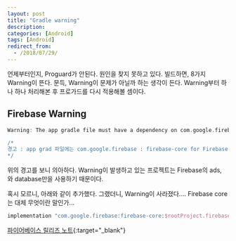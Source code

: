 ```yaml
---
layout: post
title: "Gradle warning"
description: 
categories: [Android]
tags: [Android]
redirect_from:
  - /2018/07/29/
---
```


언제부터인지, Proguard가 안된다. 원인을 찾지 못하고 있다. 빌드하면, 8가지 Warning이 뜬다. 문득, Warning이 문제가 아닐까 하는 생각이 든다. Warning부터 하나 하나 처리해본 후 프로가드를 다시 적용해볼 셈이다.

## Firebase Warning

```groovy
Warning: The app gradle file must have a dependency on com.google.firebase:firebase-core for Firebase services to work as intended.

/* 
경고 : app grad 파일에는 com.google.firebase : firebase-core for Firebase 서비스가 의도 한대로 작동하도록해야합니다.
*/
```

위의 경고를 보니 의아하다. Warning이 발생하고 있는 프로젝트는 Firebase의 ads, 와 database만을 사용하기 때문이다. 

혹시 모르니, 아래와 같이 추가했다. 그랬더니, Warning이 사라졌다.... Firebase core는 대체 무엇이란 말인가...

```groovy
implementation "com.google.firebase:firebase-core:$rootProject.firebase_core_version"
```

[파이어베이스 릴리즈 노트](https://firebase.google.com/support/release-notes/android?hl=ko){:target="_blank"}